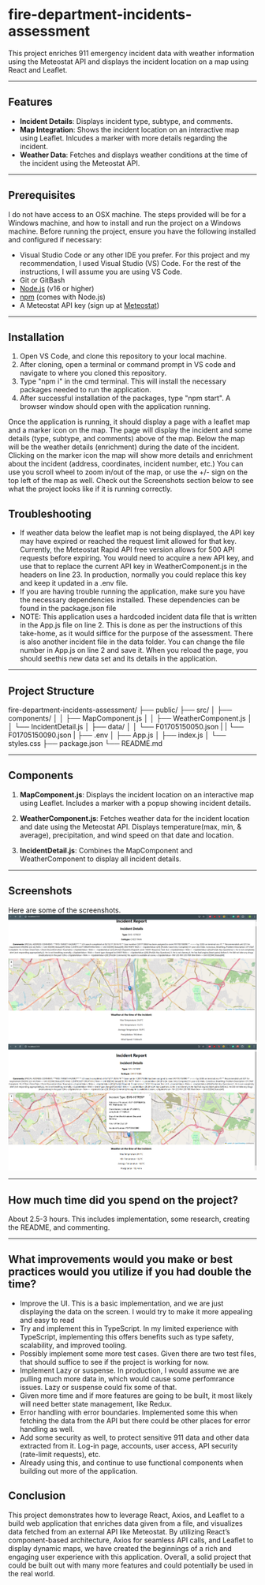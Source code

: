 # fire-department-incidents-assessment

This project enriches 911 emergency incident data with weather information using the Meteostat API and displays the incident location on a map using React and Leaflet.

---

## Features

- **Incident Details**: Displays incident type, subtype, and comments.
- **Map Integration**: Shows the incident location on an interactive map using Leaflet. Inlcudes a marker with more details regarding the incident.
- **Weather Data**: Fetches and displays weather conditions at the time of the incident using the Meteostat API.

---

## Prerequisites

I do not have access to an OSX machine. 
The steps provided will be for a Windows machine, and how to install and run the project on a Windows machine.
Before running the project, ensure you have the following installed and configured if necessary:

- Visual Studio Code or any other IDE you prefer. For this project and my recommendation, I used Visual Studio (VS) Code. For the rest of the instructions, I will assume you are using VS Code.
- Git or GitBash
- [Node.js](https://nodejs.org/) (v16 or higher)
- [npm](https://www.npmjs.com/) (comes with Node.js)
- A Meteostat API key (sign up at [Meteostat](https://dev.meteostat.net/))

---

## Installation 

1. Open VS Code, and clone this repository to your local machine.
2. After cloning, open a terminal or command prompt in VS code and navigate to where you cloned this repository.
3. Type "npm i" in the cmd terminal. This will install the necessary packages needed to run the application.
4. After successful installation of the packages, type "npm start". A browser window should open with the application running.

Once the application is running, it should display a page with a leaflet map and a marker icon on the map. 
The page will display the incident and some details (type, subtype, and comments) above of the map. Below the map will be the weather details (enrichment) during the date of the incident.
Clicking on the marker icon the map will show more details and enrichment about the incident (address, coordinates, incident number, etc.)
You can use you scroll wheel to zoom in/out of the map, or use the +/- sign on the top left of the map as well.
Check out the Screenshots section below to see what the project looks like if it is running correctly.

## Troubleshooting

- If weather data below the leaflet map is not being displayed, the API key may have expired or reached the request limit allowed for that key. Currently, the Meteostat Rapid API free version allows for 500 API requests before expiring. You would need to acquire a new API key, and use that to replace the current API key in WeatherComponent.js in the headers on line 23. In production, normally you could replace this key and keep it updated in a .env file.
- If you are having trouble running the application, make sure you have the necessary dependencies installed. These dependencies can be found in the package.json file
- NOTE: This application uses a hardcoded incident data file that is written in the App.js file on line 2. This is done as per the instructions of this take-home, as it would siffice for the purpose of the assessment. There is also another incident file in the data folder. You can change the file number in App.js on line 2 and save it. When you reload the page, you should seethis new data set and its details in the application. 


---

## Project Structure

fire-department-incidents-assessment/
├── public/
├── src/
│   ├── components/
│   │   ├── MapComponent.js
│   │   ├── WeatherComponent.js
│   │   └── IncidentDetail.js
│   ├── data/
│   │   └── F01705150050.json
|   |   └── F01705150090.json
|   ├── .env
│   ├── App.js
│   ├── index.js
│   └── styles.css
├── package.json
└── README.md

---

## Components 

1. **MapComponent.js**:
Displays the incident location on an interactive map using Leaflet.
Includes a marker with a popup showing incident details.

2. **WeatherComponent.js**:
Fetches weather data for the incident location and date using the Meteostat API.
Displays temperature(max, min, & average), precipitation, and wind speed on that date and location.

3. **IncidentDetail.js**:
Combines the MapComponent and WeatherComponent to display all incident details.

---

## Screenshots

Here are some of the screenshots.
![alt text](image.png)
![alt text](image-1.png)

---

## How much time did you spend on the project?

About 2.5-3 hours. This includes implementation, some research, creating the README, and commenting.

---

## What improvements would you make or best practices would you utilize if you had double the time?

- Improve the UI. This is a basic implementation, and we are just displaying the data on the screen. I would try to make it more appealing and easy to read
- Try and implement this in TypeScript. In my limited experience with TypeScript, implementing this offers benefits such as type safety, scalability, and improved tooling.
- Possibly implement some more test cases. Given there are two test files, that should suffice to see if the project is working for now.
- Implement Lazy or suspense. In production, I would assume we are pulling much more data in, which would cause some perfomrance issues. Lazy or suspense could fix some of that.
- Given more time and if more features are going to be built, it most likely will need better state management, like Redux.
- Error handling with error boundaries. Implemented some this when fetching the data from the API but there could be other places for error handling as well.
- Add some security as well, to protect sensitive 911 data and other data extracted from it. Log-in page, accounts, user access, API security (rate-limit requests), etc.
- Already using this, and continue to use functional components when building out more of the application.

## Conclusion

This project demonstrates how to leverage React, Axios, and Leaflet to a build web application that enriches data given from a file, and visualizes data fetched from an external API like Meteostat. By utilizing React’s component-based architecture, Axios for seamless API calls, and Leaflet to display dynamic maps, we have created the beginnings of a rich and engaging user experience with this application. Overall, a solid project that could be built out with many more features and could potentially be used in the real world.
